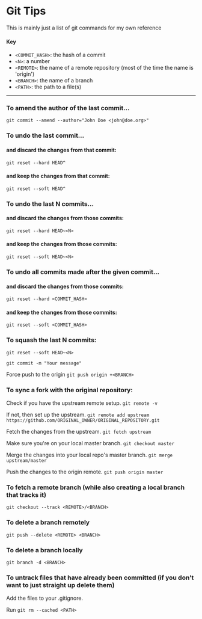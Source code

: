 # Git Tips
This is mainly just a list of git commands for my own reference

#### Key
- ```<COMMIT_HASH>```: the hash of a commit
- ```<N>```: a number
- ```<REMOTE>```: the name of a remote repository (most of the time the name is 'origin')
- ```<BRANCH>```: the name of a branch
- ```<PATH>```: the path to a file(s)

---

### To amend the author of the last commit...
```git commit --amend --author="John Doe <john@doe.org>"```

### To undo the last commit...
#### and discard the changes from that commit:
```git reset --hard HEAD^```

#### and keep the changes from that commit:
```git reset --soft HEAD^```

### To undo the last N commits...
#### and discard the changes from those commits:
```git reset --hard HEAD~<N>```

#### and keep the changes from those commits:
```git reset --soft HEAD~<N>```

### To undo all commits made after the given commit...
#### and discard the changes from those commits:
```git reset --hard <COMMIT_HASH>```

#### and keep the changes from those commits:
```git reset --soft <COMMIT_HASH>```

### To squash the last N commits:
```git reset --soft HEAD~<N>```

```git commit -m "Your message"```

Force push to the origin
```git push origin +<BRANCH>```

### To sync a fork with the original repository:
Check if you have the upstream remote setup.
```git remote -v```

If not, then set up the upstream.
```git remote add upstream https://github.com/ORIGINAL_OWNER/ORIGINAL_REPOSITORY.git```

Fetch the changes from the upstream.
```git fetch upstream```

Make sure you're on your local master branch.
```git checkout master```

Merge the changes into your local repo's master branch.
```git merge upstream/master```

Push the changes to the origin remote.
```git push origin master```

### To fetch a remote branch (while also creating a local branch that tracks it)
```git checkout --track <REMOTE>/<BRANCH>```

### To delete a branch remotely
```git push --delete <REMOTE> <BRANCH>```

### To delete a branch locally
```git branch -d <BRANCH>```

### To untrack files that have already been committed (if you don't want to just straight up delete them)
Add the files to your .gitignore.

Run ```git rm --cached <PATH>```
